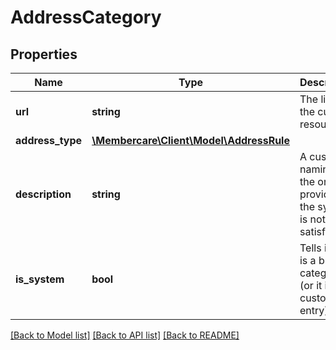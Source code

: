 # AddressCategory

## Properties
Name | Type | Description | Notes
------------ | ------------- | ------------- | -------------
**url** | **string** | The link to the current resource | [optional] 
**address_type** | [**\Membercare\Client\Model\AddressRule**](AddressRule.md) |  | [optional] 
**description** | **string** | A custom naming if the one provided by the system is not satisfying | [optional] 
**is_system** | **bool** | Tells if this is a built in category (or it is a custom entry) | [optional] 

[[Back to Model list]](../../README.md#documentation-for-models) [[Back to API list]](../../README.md#documentation-for-api-endpoints) [[Back to README]](../../README.md)

